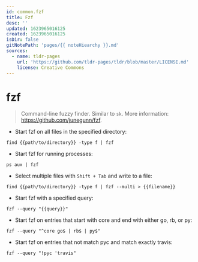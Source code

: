 ```yaml
---
id: common.fzf
title: Fzf
desc: ''
updated: 1623965016125
created: 1623965016125
isDir: false
gitNotePath: 'pages/{{ noteHiearchy }}.md'
sources:
  - name: tldr-pages
    url: 'https://github.com/tldr-pages/tldr/blob/master/LICENSE.md'
    license: Creative Commons
---
```

# fzf

> Command-line fuzzy finder.
> Similar to `sk`.
> More information: <https://github.com/junegunn/fzf>.

- Start fzf on all files in the specified directory:

`find {{path/to/directory}} -type f | fzf`

- Start fzf for running processes:

`ps aux | fzf`

- Select multiple files with `Shift + Tab` and write to a file:

`find {{path/to/directory}} -type f | fzf --multi > {{filename}}`

- Start fzf with a specified query:

`fzf --query "{{query}}"`

- Start fzf on entries that start with core and end with either go, rb, or py:

`fzf --query "^core go$ | rb$ | py$"`

- Start fzf on entries that not match pyc and match exactly travis:

`fzf --query "!pyc 'travis"`


